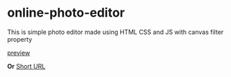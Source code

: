 # online-photo-editor
This is simple photo editor made using HTML CSS and JS with canvas filter property

[preview](https://htmlpreview.github.io/?https://github.com/sachin-acharya-projects/online-photo-editor/main/index.html)

**Or**
[Short URL](https://shorturl.at/ENRY9)
